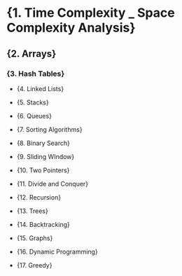 # {1. Time Complexity _ Space Complexity Analysis}

## {2. Arrays}

### {3. Hash Tables}

* {4. Linked Lists}

* {5. Stacks}

* {6. Queues}

* {7. Sorting Algorithms}

* {8. Binary Search}

* {9. Sliding WIndow}

* {10. Two Pointers}

* {11. Divide and Conquer}

* {12. Recursion}

* {13. Trees}

* {14. Backtracking}

* {15. Graphs}

* {16. Dynamic Programming}

* {17. Greedy}
